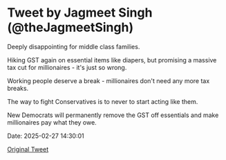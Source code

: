 # Tweet by Jagmeet Singh (@theJagmeetSingh)

Deeply disappointing for middle class families.

Hiking GST again on essential items like diapers, but promising a massive tax cut for millionaires - it's just so wrong.

Working people deserve a break - millionaires don't need any more tax breaks.

The way to fight Conservatives is to never to start acting like them.

New Democrats will permanently remove the GST off essentials and make millionaires pay what they owe.

Date: 2025-02-27 14:30:01

[Original Tweet](https://x.com/theJagmeetSingh/status/1895119197954289950)
